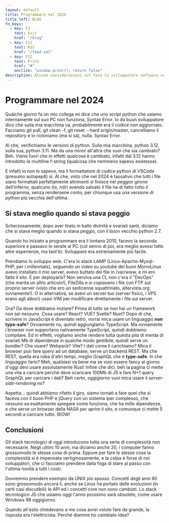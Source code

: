 ```yaml
---
layout: default
title: Programmare nel 2024
title_left: BLOG
fn_keys:
  - key: F3
    text: Exit
    href: "/blog"
  - key: F11
    text: RSS
    href: "/feed.xml"
  - key: F12
    text: Print
    href: "#"
    onclick: "window.print(); return false"
description: Alcune considerazioni sul fare lo sviluppatore software nel 2024
---
```


# Programmare nel 2024

Qualche giorno fa un mio collega mi dice che uno script python che usiamo internamente sul suo PC non funziona, Syntax Error. Io da buon sviluppatore dico che sulla mia macchina va, probabilmente era il codice non aggiornato. Facciamo git pull, git clean -f, git reset --hard origin/master, cancelliamo il repository e lo ricloniamo (ma si sà), nulla. Syntax Error.

Al che, verifichiamo le versioni di python. Sulla mia macchina, python 3.12, sulla sua, python 3.11. Ma da una minor all'altra che vuoi che sia cambiato? Beh. Viene fuori che in effetti qualcosa è cambiato, infatti dal 3.12 hanno introdotto le multiline f-string (qualcosa che nemmeno sapevo esistesse). 

E infatti io non lo sapevo, ma il formattatore di codice python di VSCode (presumo autopep8) sì. Al che, visto che nel 2024 è tassativo che tutti i file siano formattati perfettamente altrimenti si finisce nel peggior girone dell'inferno, qualcuno (io, ndr) avendo salvato il file ha di fatto rotto il programma, senza rendersene conto, per chiunque usa una versione di python più vecchia dell'ultima. 

## Si stava meglio quando si stava peggio 

Scherzosamente, dopo aver tirato in ballo divinità e svariati santi, diciamo che si stava meglio quando si stava peggio, con il buon vecchio python 2.7.  

Quando ho iniziato a programmare era il lontano 2010, facevo la seconda superiore e passavo le serate al PC (col senno di poi, era meglio avessi fatto altre esperienze, ma tant'è). Sviluppare era estremamente più facile. 

Prendiamo lo sviluppo web. C'era lo stack LAMP (Linux-Apache-Mysql-PHP, per i millennials), seguendo un video su youtube del buon MorroLinux avevo installato il mio server, avevo buttato dei file in /var/www, e mi ero fatto il sito. E per deployarlo? Non serviva una CI, non c'era il "DevOps" (che merita un altro articolo!), FileZilla e si copiavano i file con FTP sul proprio server (visto che ero un sedicenne squattrinato, altervista.org ovviamente!). O in alternativa, se avevi un server tuo (server fisico, i VPS erano agli albori) usavi VIM per modificare direttamente i file sul server. 

Ora? Da dove dobbiamo iniziare? Prima di tutto se non hai un framework non sei nessuno. Cosa usare? React? VUE? Svelte? Nuxt? Dopo di che, scrivere in JavaScript è diventato retro, vorrai mica usare un linguaggio **non type-safe**? Ovviamente no, quindi aggiungiamo TypeScript. Ma ovviamente i browser non supportano nativamente TypeScript, quindi dobbiamo compilare. Ed in effetti, vogliamo anche rendere tutta questa pila di merda di svariati Mb di dipendenze in qualche modo gestibile, quindi serve un bundler? Che usare? Webpack? Vite? I dati come li carichiamo? Mica il browser può fare query ad un database, serve un backend REST. Ma che REST, quella era roba d'altri tempi, meglio GraphQL che è **type-safe**. In che linguaggio farlo? Meh, qualsiasi va bene ma se vuoi essere fancy al giorno d'oggi devi usare assolutamente Rust! Infine che dici, beh la pagina ci mette una vita a caricare perché deve scaricare 100Mb di JS e fare N+1 query GraphQL per caricare i dati? Beh certo, oggigiorno vuoi mica usare il *server-side-rendering* no? 

Aspetta... quindi abbiamo rifatto il giro, siamo tornati a fare quel che si faceva con il buon PHP e jQuery con un sistema iper complesso, che nessuno sa esattamente spiegare come funziona, che ha mille dipendenze, e che serve un browser della NASA per aprire il sito, e comunque ci mette 5 secondi a caricare tutto. WOW!

## Conclusioni

Gli stack tecnologici di oggi introducono tutta una serie di complessità non necessarie. Negli ultimi 10 anni, ma diciamo anche 20, i computer fanno grossomodo le stesse cose di prima. Eppure per fare le stesse cose la complessità si è impennata vertiginosamente, e la colpa è forse di noi sviluppatori, che ci facciamo prendere dalla foga di stare al passo con l'ultima novità a tutti i costi. 

Dovremmo prendere esempio da UNIX più spesso. Concetti degli anni 80 sono grossomodo ancora lì, anche se Linux ha portato delle evoluzioni (in certi casi discutibili) le API ed i concetti core non sono cambiati. Lo stack tecnologico JS che usiamo oggi l'anno prossimo sarà obsoleto, come usare Windows 98 oggigiorno. 

Quando all'asilo chiedevano a me cosa avrei voluto fare da grande, la risposta era l'elettricista. Perché diamine ho cambiato idea? 
